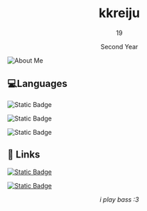 
<h1 align="center">kkreiju</h1>

<p align="center">19</p>

<p align="center">Second Year</p>

![About Me](https://cdn.discordapp.com/attachments/1123094875940864130/1239168667942522900/White_Simple_Web_Developer_Resume.png?ex=6641f141&is=66409fc1&hm=bb2dc2c6941660cb7d59286cb6d3af076be96e78605b9f98e700935246d77105&)

## 💻Languages

<!-- [Static Badge](https://img.shields.io/badge/C-004482?style=for-the-badge&logo=c&logoColor=649ad2&labelColor=white) 
      ![Static Badge](https://img.shields.io/badge/C%2B%2B-004482?style=for-the-badge&logo=c%2B%2B&logoColor=649ad2&labelColor=white)
      ![Static Badge](https://img.shields.io/badge/PHP-777bb3?style=for-the-badge&logo=php&logoColor=777bb3&labelColor=white&color=777bb3)
      ![Static Badge](https://img.shields.io/badge/Python-4786b9?style=for-the-badge&logo=python&labelColor=white&color=4786b9)
      ![Static Badge](https://img.shields.io/badge/HTML-e44d26?style=for-the-badge&logo=html5&logoColor=e44d26&labelColor=white)
-->

![Static Badge](https://img.shields.io/badge/C%23-9b4f97?style=for-the-badge&logo=csharp&logoColor=9b4f97&labelColor=white)

![Static Badge](https://img.shields.io/badge/Java-ec2025?style=for-the-badge&logo=coffeescript&logoColor=ec2025&labelColor=white&color=ec2025)

![Static Badge](https://img.shields.io/badge/Javascript-f0db4f?style=for-the-badge&logo=javascript&logoColor=f0db4f&labelColor=white&color=f0db4f)


## 🔗 Links

[![Static Badge](https://img.shields.io/badge/Facebook-1877f2?style=for-the-badge&logo=facebook&logoColor=white&color=1877f2)](https://facebook.com/kkreijuu)

[![Static Badge](https://img.shields.io/badge/Instagram-f92171?style=for-the-badge&logo=instagram&logoColor=white&color=f92171)](https://instagram.com/_rreijuu)

<p align="center"><i>i play bass :3</i></p>
